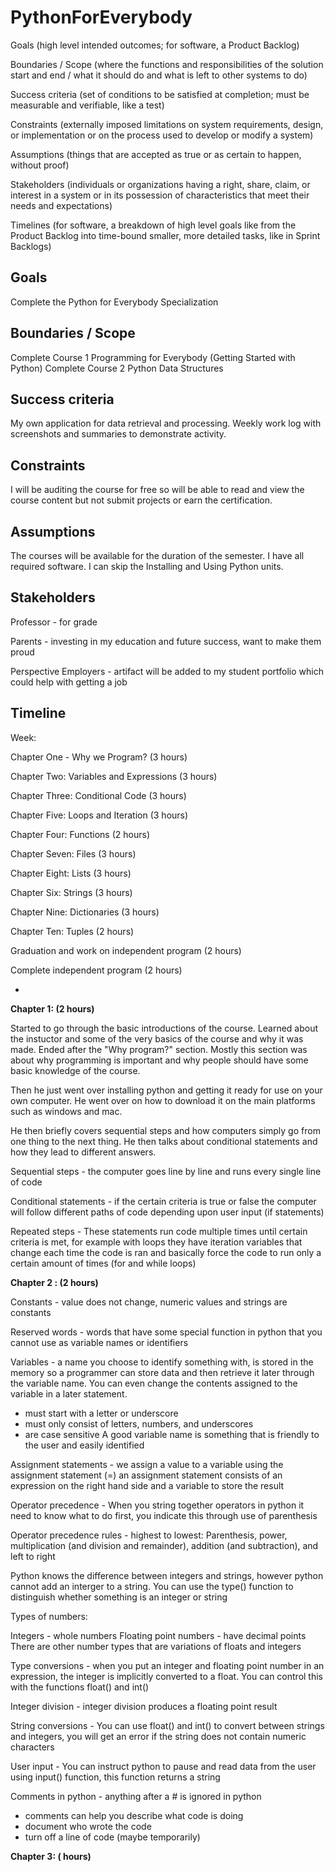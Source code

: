 # PythonForEverybody

Goals (high level intended outcomes; for software, a Product Backlog)

Boundaries / Scope (where the functions and responsibilities of the solution start and end / what it should do and what is left to other systems to do)

Success criteria (set of conditions to be satisfied at completion; must be measurable and verifiable, like a test)

Constraints (externally imposed limitations on system requirements, design, or implementation or on the process used to develop or modify a system)

Assumptions (things that are accepted as true or as certain to happen, without proof)

Stakeholders (individuals or organizations having a right, share, claim, or interest in a system or in its possession of characteristics that meet their needs and expectations)

Timelines (for software, a breakdown of high level goals like from the Product Backlog into time-bound smaller, more detailed tasks, like in Sprint Backlogs)

Goals
---------
Complete the Python for Everybody Specialization

Boundaries / Scope
-------------------
Complete Course 1 Programming for Everybody (Getting Started with Python) 
Complete Course 2 Python Data Structures

Success criteria
-----------
My own application for data retrieval and processing.
Weekly work log with screenshots and summaries to demonstrate activity.

Constraints
-
I will be auditing the course for free so will be able to read and view the course content but not submit projects or earn the certification.

Assumptions
----
The courses will be available for the duration of the semester.
I have all required software.
I can skip the Installing and Using Python units.

Stakeholders
-
Professor - for grade

Parents - investing in my education and future success, want to make them proud

Perspective Employers - artifact will be added to my student portfolio which could help with getting a job


Timeline
-
Week: 

Chapter One - Why we Program? (3 hours)

Chapter Two: Variables and Expressions (3 hours)

Chapter Three: Conditional Code (3 hours)

Chapter Five: Loops and Iteration (3 hours)

Chapter Four: Functions (2 hours)

Chapter Seven: Files (3 hours)

Chapter Eight: Lists (3 hours)

Chapter Six: Strings (3 hours)

Chapter Nine: Dictionaries (3 hours)

Chapter Ten: Tuples (2 hours)

Graduation and work on independent program (2 hours)

Complete independent program (2 hours)

-

**Chapter 1: (2 hours)**

Started to go through the basic introductions of the course. Learned about the instuctor and some of the very basics of the course and why it was made. Ended after the "Why program?" section. Mostly this section was about why programming is important and why people should have some basic knowledge of the course.

Then he just went over installing python and getting it ready for use on your own computer. He went over on how to download it on the main platforms such as windows and mac.

He then briefly covers sequential steps and how computers simply go from one thing to the next thing. He then talks about conditional statements and how they lead to different answers.

Sequential steps - the computer goes line by line and runs every single line of code 

Conditional statements - if the certain criteria is true or false the computer will follow different paths of code depending upon user input (if statements)

Repeated steps - These statements run code multiple times until certain criteria is met, for example with loops they have iteration variables that change each time the code is ran and basically force the code to run only a certain amount of times (for and while loops)

**Chapter 2 : (2 hours)**

Constants - value does not change, numeric values and strings are constants 

Reserved words - words that have some special function in python that you cannot use as variable names or identifiers

Variables - a name you choose to identify something with, is stored in the memory so a programmer can store data and then retrieve it later through the variable name. You can even change the contents assigned to the variable in a later statement.
  - must start with a letter or underscore 
  - must only consist of letters, numbers, and underscores 
  - are case sensitive 
A good variable name is something that is friendly to the user and easily identified 

Assignment statements - we assign a value to a variable using the assignment statement (=) an assignment statement consists of an expression on the right hand side and a variable to store the result

Operator precedence - When you string together operators in python it need to know what to do first, you indicate this through use of parenthesis

Operator precedence rules - highest to lowest: Parenthesis, power, multiplication (and division and remainder), addition (and subtraction), and left to right

Python knows the difference between integers and strings, however python cannot add an interger to a string.
You can use the type() function to distinguish whether something is an integer or string

Types of numbers:

Integers - whole numbers 
Floating point numbers - have decimal points
There are other number types that are variations of floats and integers 

Type conversions - when you put an integer and floating point number in an expression, the integer is implicitly converted to a float. You can control this with the functions float() and int()

Integer division - integer division produces a floating point result

String conversions - You can use float() and int() to convert between strings and integers, you will get an error if the string does not contain numeric characters 

User input - You can instruct python to pause and read data from the user using input() function, this function returns a string 

Comments in python - anything after a # is ignored in python
  - comments can help you describe what code is doing
  - document who wrote the code
  - turn off a line of code (maybe temporarily)

**Chapter 3: ( hours)**



